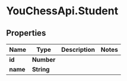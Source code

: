 # YouChessApi.Student

## Properties
Name | Type | Description | Notes
------------ | ------------- | ------------- | -------------
**id** | **Number** |  | 
**name** | **String** |  | 
